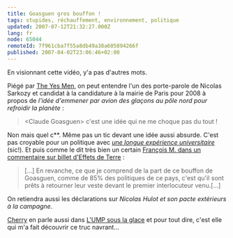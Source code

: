 ```yaml
---
title: Goasguen gros bouffon !
tags: stupides, réchauffement, environnement, politique
updated: 2007-07-12T21:32:27.000Z
lang: fr
node: 65044
remoteId: 7f961cba7f55a8db49a38a605894266f
published: 2007-04-02T23:06:46+02:00
---
```

 
En visionnant cette vidéo, y'a pas d'autres mots.

 
<div class="video">
	<object width="425" height="350" type="application/x-shockwave-flash" data="http://www.youtube.com/v/S8h6QuAjrpk">
		<param name="movie" value="http://www.youtube.com/v/S8h6QuAjrpk"></param>
		<param name="allowfullscreen" value="true"></param>
	</object>
</div>

 
Piégé par [The Yes Men](http://fr.wikipedia.org/wiki/The_Yes_Men), on peut entendre l'un des porte-parole de Nicolas Sarkozy et candidat à la candidature à la mairie de Paris pour 2008 à propos de *l'idée d'emmener par avion des glaçons au pôle nord pour refroidir la planète* :

 <blockquote>
&lt;Claude Goasguen&gt; c'est une idée qui ne me choque pas du tout !
</blockquote>

 
Non mais quel c**. Même pas un tic devant une idée aussi absurde. C'est pas croyable pour un politique avec [*une longue expérience universitaire*](http://claudegoasguen.typepad.com/about.html) (sic!). Et puis comme le dit très bien un certain [François M. dans un commentaire sur billet d'Effets de Terre](http://terre.blogs.liberation.fr/terre/2007/03/sarkozy_et_le_m.html#comment-64977876) :

 <blockquote>
[...] En revanche, ce que je comprend de la part de ce bouffon de Goasguen, comme de 85% des politiques de ce pays, c'est qu'il sont prêts à retourner leur veste devant le premier interlocuteur venu.[...]
</blockquote>

 
On retiendra aussi les déclarations sur *Nicolas Hulot et son pacte extérieurs à la campagne*.

 
[Cherry](http://t-ka.net/blog) en parle aussi dans [L'UMP sous la glace](http://t-ka.net/blog/l_ump_sous_la_glace) et pour tout dire, c'est elle qui m'a fait découvrir ce truc navrant...

